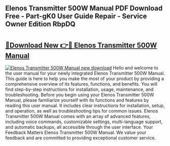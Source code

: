 ## Elenos Transmitter 500W Manual PDF Download Free - Part-gK0 User Guide Repair - Service Owner Edition RbpDQ

# <h2><a href="http://bc3416.oget.top/?id=Elenos+Transmitter+500W+Manual">🔗Download New 👉🔴 Elenos Transmitter 500W Manual</a></h2>

[![Elenos Transmitter 500W Manual new download](https://i.imgur.com/5g1atiW.png)](http://bc3416.oget.top/?id=Elenos+Transmitter+500W+Manual)
Hello and welcome to the user manual for your newly integrated Elenos Transmitter 500W Manual. This guide is here to help you make the most of your product by providing a comprehensive overview of its features, functions, and benefits. You will find step-by-step instructions for installation, usage, maintenance, and troubleshooting. Before you begin using your Elenos Transmitter 500W Manual, please familiarize yourself with its functions and features by reading this user manual. It includes clear instructions for installation, setup, and operation, as well as troubleshooting tips for common issues. Elenos Transmitter 500W Manual comes with an array of advanced features, including voice commands, customizable settings, multi-language support, and automatic backups, all accessible through the user interface. Your Feedback Matters Elenos Transmitter 500W Manual. We value your feedback and are committed to providing exceptional customer service.
